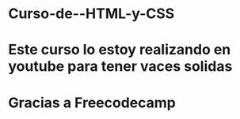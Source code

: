 # Curso-de--HTML-y-CSS 
# Este curso lo estoy realizando en youtube para tener vaces solidas
# Gracias a Freecodecamp 

